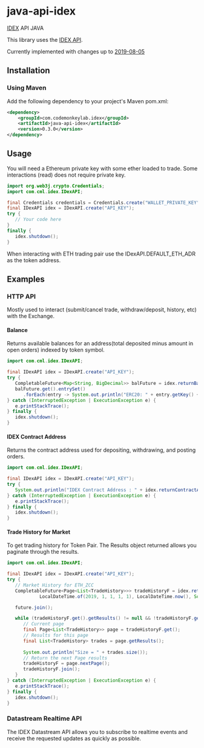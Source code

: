 # java-api-idex
[IDEX](https://idex.market) API JAVA

This library uses the [IDEX API](https://docs.idex.market/).

Currently implemented with changes up to [2019-08-05](https://docs.idex.market/#tag/Change-Log)

## Installation

### Using Maven

Add the following dependency to your project's Maven pom.xml:

```xml
<dependency>
	<groupId>com.codemonkeylab.idex</groupId>
	<artifactId>java-api-idex</artifactId>
	<version>0.3.0</version>
</dependency>
```

## Usage

You will need a Ethereum private key with some ether loaded to trade. Some interactions (read) does not require private key.

```java
import org.web3j.crypto.Credentials;
import com.cml.idex.IDexAPI;

final Credentials credentials = Credentials.create("WALLET_PRIVATE_KEY");
final IDexAPI idex = IDexAPI.create("API_KEY");
try {
   // Your code here
}
finally {
   idex.shutdown();
}
```

When interacting with ETH trading pair use the IDexAPI.DEFAULT_ETH_ADR as the token address.

## Examples

### HTTP API

Mostly used to interact (submit/cancel trade, withdraw/deposit, history, etc) with the Exchange.

#### Balance

Returns available balances for an address(total deposited minus amount in open orders) indexed by token symbol.

```java
import com.cml.idex.IDexAPI;

final IDexAPI idex = IDexAPI.create("API_KEY");
try {
   CompletableFuture<Map<String, BigDecimal>> balFuture = idex.returnBalances("ETH_ADR");
   balFuture.get().entrySet()
      .forEach(entry -> System.out.println("ERC20: " + entry.getKey() + ", Balance: " + entry.getValue()));
} catch (InterruptedException | ExecutionException e) {
   e.printStackTrace();
} finally {
   idex.shutdown();
}
```

#### IDEX Contract Address

Returns the contract address used for depositing, withdrawing, and posting orders.

```java
import com.cml.idex.IDexAPI;

final IDexAPI idex = IDexAPI.create("API_KEY");
try {
   System.out.println("IDEX Contract Address : " + idex.returnContractAddress().get());
} catch (InterruptedException | ExecutionException e) {
   e.printStackTrace();
} finally {
   idex.shutdown();
}
```

#### Trade History for Market

To get trading history for Token Pair. The Results object returned allows you paginate through the results.

```java
import com.cml.idex.IDexAPI;

final IDexAPI idex = IDexAPI.create("API_KEY");
try {
   // Market History for ETH_ZCC
   CompletableFuture<Page<List<TradeHistory>>> tradeHistoryF = idex.returnTradeHistoryPage("ETH_ZCC", null,
            LocalDateTime.of(2019, 1, 1, 1, 1), LocalDateTime.now(), SortOrder.ASC, 50);

   future.join();

   while (tradeHistoryF.get().getResults() != null && !tradeHistoryF.get().getResults().isEmpty()) {
      // Current page
      final Page<List<TradeHistory>> page = tradeHistoryF.get();
      // Results for this page
      final List<TradeHistory> trades = page.getResults();
      
      System.out.println("Size = " + trades.size());
      // Return the next Page results
      tradeHistoryF = page.nextPage();
      tradeHistoryF.join();
   }
} catch (InterruptedException | ExecutionException e) {
   e.printStackTrace();
} finally {
   idex.shutdown();
}
```

### Datastream Realtime API

The IDEX Datastream API allows you to subscribe to realtime events and receive the requested updates as quickly as possible.
